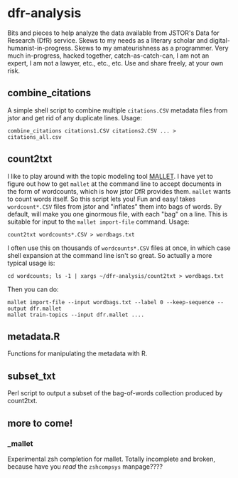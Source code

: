# dfr-analysis

Bits and pieces to help analyze the data available from JSTOR's Data for Research (DfR) service. Skews to my needs as a literary scholar and digital-humanist-in-progress. Skews to my amateurishness as a programmer. Very much in-progress, hacked together, catch-as-catch-can, I am not an expert, I am not a lawyer, etc., etc., etc. Use and share freely, at your own risk. 

## combine_citations

A simple shell script to combine multiple `citations.CSV` metadata files
from jstor and get rid of any duplicate lines. Usage:

    combine_citations citations1.CSV citations2.CSV ... > citations_all.csv

## count2txt

I like to play around with the topic modeling tool [MALLET](http://mallet.cs.umass.edu). I have yet to figure out how to get `mallet` at the command line to accept documents in the form of wordcounts, which is how jstor DfR provides them. `mallet` wants to count words itself. So this script lets you! Fun and easy! takes `wordcount*.CSV` files from jstor and "inflates" them into bags of words. By default, will make you one ginormous file, with each "bag" on a line. This is suitable for input to the `mallet import-file` command. Usage:

    count2txt wordcounts*.CSV > wordbags.txt

I often use this on thousands of `wordcounts*.CSV` files at once, in which case shell expansion at the command line isn't so great. So actually a more typical usage is:

    cd wordcounts; ls -1 | xargs ~/dfr-analysis/count2txt > wordbags.txt

Then you can do:

    mallet import-file --input wordbags.txt --label 0 --keep-sequence --output dfr.mallet
    mallet train-topics --input dfr.mallet ....

## metadata.R

Functions for manipulating the metadata with R.

## subset_txt

Perl script to output a subset of the bag-of-words collection produced by count2txt.

## more to come!

### _mallet

Experimental zsh completion for mallet. Totally incomplete and broken, because have you *read* the `zshcompsys` manpage????
